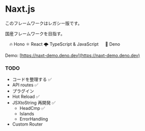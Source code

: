 # Naxt.js

このフレームワークはレガシー版です。

国産フレームワークを目指す。

  　🔥 Hono
    ⚛  React
    🌩 TypeScript & JavaScript
 　 🦕 Deno

Demo: [https://naxt-demo.deno.dev](https://naxt-demo.deno.dev)

### TODO
- コードを整理する ✅
- API routes ✅
- プラグイン
- Hot Reload ✅
- JSXtoString 再開発 ✅
    - HeadCmp ✅
    - Islands
    - ErrorHandling
- Custom Router
